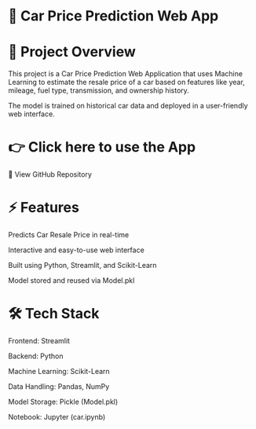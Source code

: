 # 🚗 Car Price Prediction Web App
# 📌 Project Overview

This project is a Car Price Prediction Web Application that uses Machine Learning to estimate the resale price of a car based on features like year, mileage, fuel type, transmission, and ownership history.

The model is trained on historical car data and deployed in a user-friendly web interface.

# 👉 Click here to use the App

📂 View GitHub Repository

# ⚡ Features

Predicts Car Resale Price in real-time

Interactive and easy-to-use web interface

Built using Python, Streamlit, and Scikit-Learn

Model stored and reused via Model.pkl

# 🛠️ Tech Stack

Frontend: Streamlit

Backend: Python

Machine Learning: Scikit-Learn

Data Handling: Pandas, NumPy

Model Storage: Pickle (Model.pkl)

Notebook: Jupyter (car.ipynb)
